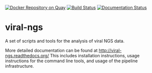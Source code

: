 [![Docker Repository on Quay](https://quay.io/repository/broadinstitute/viral-classify/status "Docker Repository on Quay")](https://quay.io/repository/broadinstitute/viral-classify)
[![Build Status](https://travis-ci.com/broadinstitute/viral-classify.svg?branch=master)](https://travis-ci.com/broadinstitute/viral-classify)
[![Documentation Status](https://readthedocs.org/projects/viral-classify/badge/?version=latest)](https://viral-classify.readthedocs.io/en/latest/?badge=latest)
<!--
[![Coverage Status](https://coveralls.io/repos/broadinstitute/viral-ngs/badge.png)](https://coveralls.io/r/broadinstitute/viral-ngs)
[![Code Health](https://landscape.io/github/broadinstitute/viral-ngs/master/landscape.svg?style=flat)](https://landscape.io/github/broadinstitute/viral-ngs)
-->

viral-ngs
=========

A set of scripts and tools for the analysis of viral NGS data.


More detailed documentation can be found at http://viral-ngs.readthedocs.org/
This includes installation instructions,
usage instructions for the command line tools,
and usage of the pipeline infrastructure.

